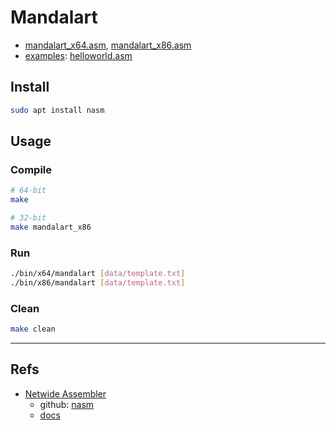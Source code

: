 # Mandalart

- [mandalart_x64.asm](mandalart_x64.asm), [mandalart_x86.asm](mandalart_x86.asm)
- [examples](examples): [helloworld.asm](examples/helloworld.asm)

## Install

```bash
sudo apt install nasm
```

## Usage

### Compile

```bash
# 64-bit
make

# 32-bit
make mandalart_x86
```

### Run

```bash
./bin/x64/mandalart [data/template.txt]
./bin/x86/mandalart [data/template.txt]
```

### Clean

```bash
make clean
```

---

## Refs

- [Netwide Assembler](https://www.nasm.us/)
  - github: [nasm](https://github.com/netwide-assembler/nasm)
  - [docs](https://www.nasm.us/docs.php)
